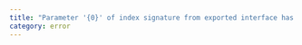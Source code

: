 ```yaml
---
title: "Parameter '{0}' of index signature from exported interface has or is using private name '{1}'."
category: error
---
```

